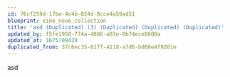 ```yaml
---
id: 76cf259d-17be-4c4b-824d-0cce4a59ad51
blueprint: eine_neue_collection
title: 'asd (Duplicated) (3) (Duplicated) (Duplicated) (Duplicated)'
updated_by: f5fe1958-774a-4886-a03e-0b74ece8600a
updated_at: 1675709429
duplicated_from: 37c6ec35-617f-4118-a7d6-bd60e4f9201e
---
```

asd